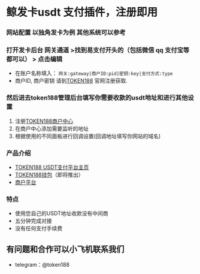 


# 鲸发卡usdt 支付插件，注册即用


### 网站配置 以独角发卡为例 其他系统可以参考

### 打开发卡后台 网关通道 >找到易支付开头的（包括微信 qq 支付宝等都可以） > 点击编辑
 - 在账户名称填入：
```网关:gateway|商户ID:pid|密钥:key|支付方式:type```
 - 商户ID, 商户密钥  请到[TOKEN188](https://www.token188.com/) 官网注册获取.
 


### 然后进去token188管理后台填写你需要收款的usdt地址和进行其他设置
1. 注册[TOKEN188商户中心](https://mar.token188.com)
2. 在商户中心添加需要监听的地址
3. 根据使用的不同面板进行回调设置(回调地址填写你网站的域名)
### 产品介绍

 - [TOKEN188 USDT支付平台主页](https://www.token188.com)
 - [TOKEN188钱包](https://www.token188.com)（即将推出）
 - [商户平台](https://mar.token188.com/)
### 特点
 - 使用您自己的USDT地址收款没有中间商
 - 五分钟完成对接
 - 没有任何支付手续费




## 有问题和合作可以小飞机联系我们
 - telegram：@token188

